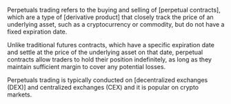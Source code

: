 Perpetuals trading refers to the buying and selling of [perpetual contracts], which are a type of [derivative product] that closely track the price of an underlying asset, such as a cryptocurrency or commodity, but do not have a fixed expiration date.

Unlike traditional futures contracts, which have a specific expiration date and settle at the price of the underlying asset on that date, perpetual contracts allow traders to hold their position indefinitely, as long as they maintain sufficient margin to cover any potential losses.

Perpetuals trading is typically conducted on [decentralized exchanges (DEX)] and centralized exchanges (CEX) and it is popular on crypto markets.